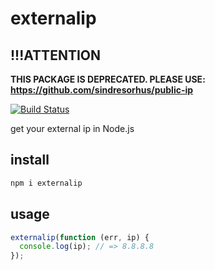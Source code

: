 # externalip

## !!!ATTENTION

**THIS PACKAGE IS DEPRECATED. PLEASE USE: https://github.com/sindresorhus/public-ip**

[![Build Status](https://travis-ci.org/alsotang/externalip.svg?branch=master)](https://travis-ci.org/alsotang/externalip)

get your external ip in Node.js

## install

```bash
npm i externalip
```

## usage

```js
externalip(function (err, ip) {
  console.log(ip); // => 8.8.8.8
});
```

